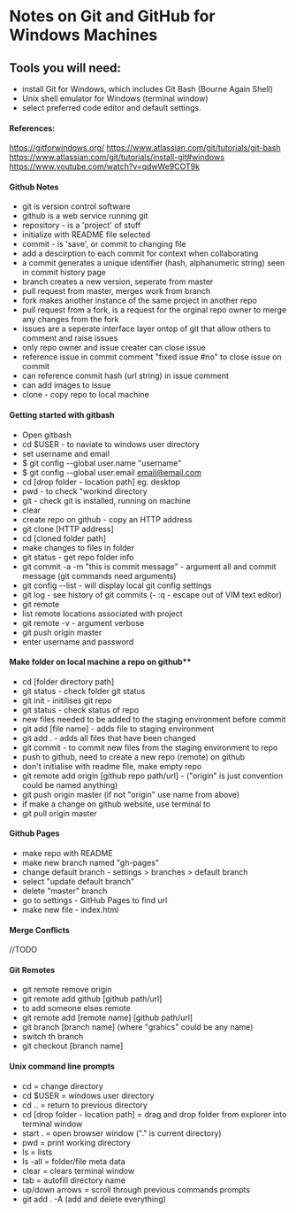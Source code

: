 # Notes on Git and GitHub for Windows Machines
## Tools you will need:
- install Git for Windows, which includes Git Bash (Bourne Again Shell)
 - Unix shell emulator for Windows (terminal window)
- select preferred code editor and default settings.

#### References:
https://gitforwindows.org/
https://www.atlassian.com/git/tutorials/git-bash
https://www.atlassian.com/git/tutorials/install-git#windows
https://www.youtube.com/watch?v=qdwWe9COT9k

#### Github Notes
- git is version control software
- github is a web service running git
- repository - is a 'project' of stuff
 - initialize with README file selected
- commit - is 'save', or commit to changing file
- add a descirption to each commit for context when collaborating
- a commit generates a unique identifier (hash, alphanumeric string) seen in commit history page
- branch creates a new version, seperate from master
- pull request from master, merges work from branch
- fork makes another instance of the same project in another repo
- pull request from a fork, is a request for the orginal repo owner to merge any changes from the fork
- issues are a seperate interface layer ontop of git that allow others to comment and raise issues
 - only repo owner and issue creater can close issue
 - reference issue in commit comment "fixed issue #no" to close issue on commit
 - can reference commit hash (url string) in issue comment
 - can add images to issue
- clone - copy repo to local machine

#### Getting started with gitbash
- Open gitbash
- cd $USER - to naviate to windows user directory
- set username and email
 - $ git config --global user.name "username"
 - $ git config --global user.email email@email.com
- cd [drop folder - location path] eg. desktop
- pwd - to check "workind directory
- git - check git is installed, running on machine
- clear
- create repo on github - copy an HTTP address
- git clone [HTTP address]
- cd [cloned folder path]
- make changes to files in folder
- git status - get repo folder info
- git commit -a -m "this is commit message" - argument all and commit message (git commands need arguments) 
- git config --list - will display local git config settings
- git log - see history of git commits
(- :q - escape out of VIM text editor)
- git remote
 - list remote locations associated with project
 - git remote -v - argument verbose
- git push origin master
 - enter username and password

#### Make folder on local machine a repo on github**
- cd [folder directory path]
- git status - check folder git status
- git init - initilises git repo
- git status - check status of repo
- new files needed to be added to the staging environment before commit
 - git add [file name] - adds file to staging environment
 - git add . - adds all files that have been changed
- git commit - to commit new files from the staging environment to repo
- push to github, need to create a new repo (remote) on github
 - don't initialise with readme file, make empty repo 
- git remote add origin [github repo path/url] - ("origin" is just convention could be named anything)
- git push origin master (if not "origin" use name from above)
- if make a change on github website, use terminal to
- git pull origin master

#### Github Pages
- make repo with README
- make new branch named "gh-pages"
- change default branch - settings > branches > default branch
 - select "update default branch"
- delete "master" branch
- go to settings - GitHub Pages to find url
- make new file - index.html

#### Merge Conflicts
//TODO

#### Git Remotes
- git remote remove origin
- git remote add github [github path/url]
- to add someone elses remote
 - git remote add [remote name] [github path/url]
- git branch [branch name] (where "grahics" could be any name)
- switch th branch
 - git checkout [branch name]

#### Unix command line prompts
 - cd = change directory
  - cd $USER = windows user directory
  - cd .. = return to previous directory
  - cd [drop folder - location path] = drag and drop folder from explorer into terminal window
 - start . = open browser window ("." is current directory)
 - pwd = print working directory
 - ls = lists
  - ls -all = folder/file meta data
 - clear = clears terminal window
 - tab = autofill directory name
 - up/down arrows = scroll through previous commands prompts
- git add . -A (add and delete everything)
